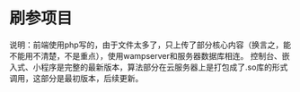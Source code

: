 # 刷参项目

说明：前端使用php写的，由于文件太多了，只上传了部分核心内容（换言之，能不能用不清楚，不是重点），使用wampserver和服务器数据库相连。
控制台、嵌入式、小程序是完整的最新版本，算法部分在云服务器上是打包成了.so库的形式调用，这部分是最初版本，后续更新。
